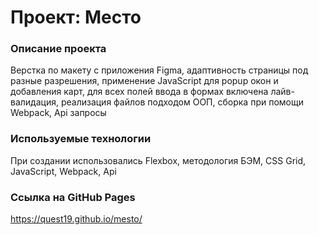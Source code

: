 # Проект: Место

### Описание проекта

Верстка по макету с приложения Figma, адаптивность страницы под разные разрешения, применение JavaScript для popup окон и добавления карт, для всех полей ввода в формах включена лайв-валидация, реализация файлов подходом ООП, сборка при помощи Webpack, Api запросы

### Используемые технологии

При создании использовались Flexbox, методология БЭМ, CSS Grid, JavaScript, Webpack, Api

### Cсылка на GitHub Pages

https://quest19.github.io/mesto/
